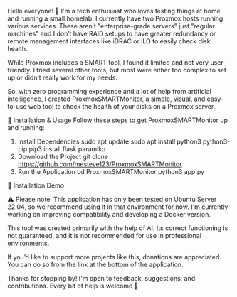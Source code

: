 Hello everyone! 👋 I'm a tech enthusiast who loves testing things at home and running a small homelab. I currently have two Proxmox hosts running various services. These aren’t "enterprise-grade servers" just "regular machines" and I don’t have RAID setups to have greater redundancy or remote management interfaces like iDRAC or iLO to easily check disk health.

While Proxmox includes a SMART tool, I found it limited and not very user-friendly. I tried several other tools, but most were either too complex to set up or didn’t really work for my needs.

So, with zero programming experience and a lot of help from artificial intelligence, I created ProxmoxSMARTMonitor, a simple, visual, and easy-to-use web tool to check the health of your disks on a Proxmox server.

🚀 Installation & Usage
Follow these steps to get ProxmoxSMARTMonitor up and running:

1. Install Dependencies
sudo apt update
sudo apt install python3 python3-pip
pip3 install flask paramiko
2. Download the Project
git clone https://github.com/mesteve123/ProxmoxSMARTMonitor
3. Run the Application
cd ProxmoxSMARTMonitor
python3 app.py

🎥 Installation Demo

⚠️ Please note:
This application has only been tested on Ubuntu Server 22.04, so we recommend using it in that environment for now. I'm currently working on improving compatibility and developing a Docker version.

This tool was created primarily with the help of AI. Its correct functioning is not guaranteed, and it is not recommended for use in professional environments.

If you’d like to support more projects like this, donations are appreciated. You can do so from the link at the bottom of the application.

Thanks for stopping by! I'm open to feedback, suggestions, and contributions. Every bit of help is welcome 🙌
